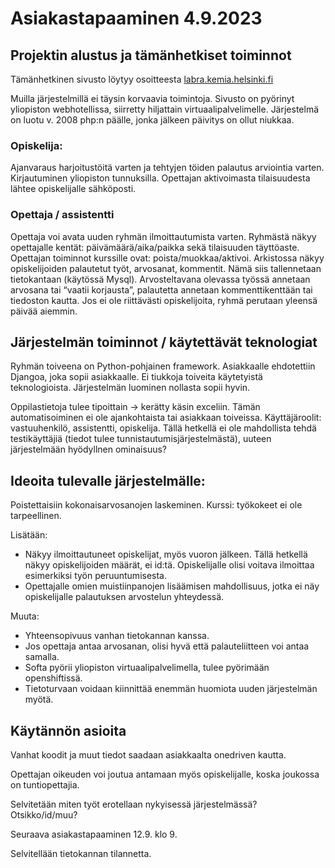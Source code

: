 # Asiakastapaaminen 4.9.2023

## Projektin alustus ja tämänhetkiset toiminnot
Tämänhetkinen sivusto löytyy osoitteesta [labra.kemia.helsinki.fi](http://labra.kemia.helsinki.fi)

Muilla järjestelmillä ei täysin korvaavia toimintoja. Sivusto on pyörinyt yliopiston webhotellissa, siirretty hiljattain virtuaalipalvelimelle. Järjestelmä on luotu v. 2008 php:n päälle, jonka jälkeen päivitys on ollut niukkaa.

### Opiskelija:
Ajanvaraus harjoitustöitä varten ja tehtyjen töiden palautus arviointia varten. Kirjautuminen yliopiston tunnuksilla. Opettajan aktivoimasta tilaisuudesta lähtee opiskelijalle sähköposti.

### Opettaja / assistentti
Opettaja voi avata uuden ryhmän ilmoittautumista varten. Ryhmästä näkyy opettajalle kentät: päivämäärä/aika/paikka sekä tilaisuuden täyttöaste. Opettajan toiminnot kurssille ovat: poista/muokkaa/aktivoi.
Arkistossa näkyy opiskelijoiden palautetut työt, arvosanat, kommentit. Nämä siis tallennetaan tietokantaan (käytössä Mysql).
Arvosteltavana olevassa työssä annetaan arvosana tai “vaatii korjausta”, palautetta annetaan kommenttikenttään tai tiedoston kautta.
Jos ei ole riittävästi opiskelijoita, ryhmä perutaan yleensä päivää aiemmin.

## Järjestelmän toiminnot / käytettävät teknologiat
Ryhmän toiveena on Python-pohjainen framework. Asiakkaalle ehdotettiin Djangoa, joka sopii asiakkaalle. Ei tiukkoja toiveita käytetyistä teknologioista. 
Järjestelmän luominen nollasta sopii hyvin.

Oppilastietoja tulee tipoittain → kerätty käsin exceliin. Tämän automatisoiminen ei ole ajankohtaista tai asiakkaan toiveissa.
Käyttäjäroolit: vastuuhenkilö, assistentti, opiskelija. Tällä hetkellä ei ole mahdollista tehdä testikäyttäjiä (tiedot tulee tunnistautumisjärjestelmästä), uuteen järjestelmään hyödyllnen ominaisuus?

## Ideoita tulevalle järjestelmälle:

Poistettaisiin kokonaisarvosanojen laskeminen.
Kurssi: työkokeet ei ole tarpeellinen.

Lisätään: 
- Näkyy ilmoittautuneet opiskelijat, myös vuoron jälkeen. Tällä hetkellä näkyy opiskelijoiden määrät, ei id:tä. Opiskelijalle olisi voitava ilmoittaa esimerkiksi työn peruuntumisesta. 
- Opettajalle omien muistiinpanojen lisäämisen mahdollisuus, jotka ei näy opiskelijalle palautuksen arvostelun yhteydessä. 

Muuta:
- Yhteensopivuus vanhan tietokannan kanssa. 
- Jos opettaja antaa arvosanan, olisi hyvä että palauteliitteen voi antaa samalla. 
- Softa pyörii yliopiston virtuaalipalvelimella, tulee pyörimään openshiftissä. 
- Tietoturvaan voidaan kiinnittää enemmän huomiota uuden järjestelmän myötä.

## Käytännön asioita
Vanhat koodit ja muut tiedot saadaan asiakkaalta onedriven kautta.

Opettajan oikeuden voi joutua antamaan myös opiskelijalle, koska joukossa on tuntiopettajia. 

Selvitetään miten työt erotellaan nykyisessä järjestelmässä? Otsikko/id/muu?

Seuraava asiakastapaaminen 12.9. klo 9.

Selvitellään tietokannan tilannetta.
